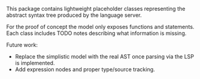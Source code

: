 This package contains lightweight placeholder classes representing the abstract syntax tree produced by the language server.

For the proof of concept the model only exposes functions and statements.  Each class includes TODO notes describing what information is missing.

Future work:
- Replace the simplistic model with the real AST once parsing via the LSP is implemented.
- Add expression nodes and proper type/source tracking.
